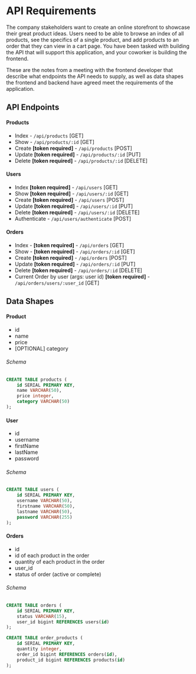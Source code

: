 # API Requirements

The company stakeholders want to create an online storefront to showcase their great product ideas. Users need to be able to browse an index of all products, see the specifics of a single product, and add products to an order that they can view in a cart page. You have been tasked with building the API that will support this application, and your coworker is building the frontend.

These are the notes from a meeting with the frontend developer that describe what endpoints the API needs to supply, as well as data shapes the frontend and backend have agreed meet the requirements of the application.

## API Endpoints

#### Products

- Index - `/api/products` [GET]
- Show - `/api/products/:id` [GET]
- Create **[token required]** - `/api/products` [POST]
- Update **[token required]** - `/api/products/:id` [PUT]
- Delete **[token required]** - `/api/products/:id` [DELETE]
  <!-- - [OPTIONAL] Top 5 most popular products -->
  <!-- - [OPTIONAL] Products by category (args: product category) -->

#### Users

- Index **[token required]** - `/api/users` [GET]
- Show **[token required]** - `/api/users/:id` [GET]
- Create **[token required]** - `/api/users` [POST]
- Update **[token required]** - `/api/users/:id` [PUT]
- Delete **[token required]** - `/api/users/:id` [DELETE]
- Authenticate - `/api/users/authenticate` [POST]

#### Orders

- Index - **[token required]** - `/api/orders` [GET]
- Show - **[token required]** - `/api/orders/:id` [GET]
- Create **[token required]** - `/api/orders` [POST]
- Update **[token required]** - `/api/orders/:id` [PUT]
- Delete **[token required]** - `/api/orders/:id` [DELETE]
- Current Order by user (args: user id) **[token required]** - `/api/orders/users/:user_id` [GET]
<!-- - [OPTIONAL] Completed Orders by user (args: user id)[token required] -->

## Data Shapes

#### Product

- id
- name
- price
- [OPTIONAL] category

###### Schema

```sql
CREATE TABLE products (
    id SERIAL PRIMARY KEY,
    name VARCHAR(50),
    price integer,
    category VARCHAR(50)
);
```

#### User

- id
- username
- firstName
- lastName
- password

###### Schema

```sql
CREATE TABLE users (
    id SERIAL PRIMARY KEY,
    username VARCHAR(50),
    firstname VARCHAR(50),
    lastname VARCHAR(50),
    password VARCHAR(255)
);
```

#### Orders

- id
- id of each product in the order
- quantity of each product in the order
- user_id
- status of order (active or complete)

###### Schema

```sql
CREATE TABLE orders (
    id SERIAL PRIMARY KEY,
    status VARCHAR(15),
    user_id bigint REFERENCES users(id)
);

CREATE TABLE order_products (
    id SERIAL PRIMARY KEY,
    quantity integer,
    order_id bigint REFERENCES orders(id),
    product_id bigint REFERENCES products(id)
);
```
